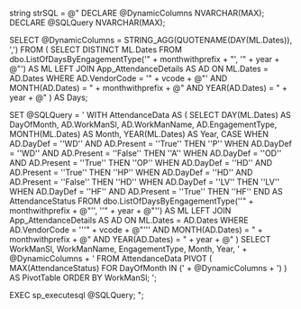 string strSQL = @"
DECLARE @DynamicColumns NVARCHAR(MAX);
DECLARE @SQLQuery NVARCHAR(MAX);

SELECT @DynamicColumns = STRING_AGG(QUOTENAME(DAY(ML.Dates)), ',')
FROM (
    SELECT DISTINCT ML.Dates
    FROM dbo.ListOfDaysByEngagementType('" + monthwithprefix + "', '" + year + @"') AS ML
    LEFT JOIN App_AttendanceDetails AS AD ON ML.Dates = AD.Dates
    WHERE AD.VendorCode = '" + vcode + @"'
      AND MONTH(AD.Dates) = " + monthwithprefix + @"
      AND YEAR(AD.Dates) = " + year + @"
) AS Days;

SET @SQLQuery = '
    WITH AttendanceData AS (
        SELECT 
            DAY(ML.Dates) AS DayOfMonth,
            AD.WorkManSl,
            AD.WorkManName,
            AD.EngagementType,
            MONTH(ML.Dates) AS Month,
            YEAR(ML.Dates) AS Year,
            CASE 
                WHEN AD.DayDef = ''WD'' AND AD.Present = ''True'' THEN ''P''
                WHEN AD.DayDef = ''WD'' AND AD.Present = ''False'' THEN ''A''
                WHEN AD.DayDef = ''OD'' AND AD.Present = ''True'' THEN ''OP''
                WHEN AD.DayDef = ''HD'' AND AD.Present = ''True'' THEN ''HP''
                WHEN AD.DayDef = ''HD'' AND AD.Present = ''False'' THEN ''HD''
                WHEN AD.DayDef = ''LV'' THEN ''LV''
                WHEN AD.DayDef = ''HF'' AND AD.Present = ''True'' THEN ''HF''
            END AS AttendanceStatus
        FROM dbo.ListOfDaysByEngagementType(''" + monthwithprefix + @"'', ''" + year + @"'') AS ML
        LEFT JOIN App_AttendanceDetails AS AD ON ML.Dates = AD.Dates
        WHERE AD.VendorCode = '''" + vcode + @"'''
          AND MONTH(AD.Dates) = " + monthwithprefix + @"
          AND YEAR(AD.Dates) = " + year + @"
    )
    SELECT 
        WorkManSl,
        WorkManName,
        EngagementType,
        Month,
        Year,
        ' + @DynamicColumns + '
    FROM AttendanceData
    PIVOT (
        MAX(AttendanceStatus)
        FOR DayOfMonth IN (' + @DynamicColumns + ')
    ) AS PivotTable
    ORDER BY WorkManSl;
';

EXEC sp_executesql @SQLQuery;
";
